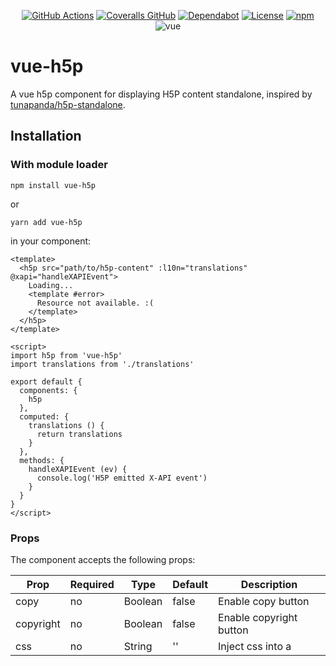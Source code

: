 <div align="center">

[![GitHub Actions](https://img.shields.io/github/workflow/status/technowledgy/vue-h5p/Push%20to%20main)](https://github.com/technowledgy/vue-h5p/actions/workflows/push.yaml)
[![Coveralls GitHub](https://img.shields.io/coveralls/github/technowledgy/vue-h5p)](https://coveralls.io/github/technowledgy/vue-h5p)
[![Dependabot](https://img.shields.io/badge/dependabot-enabled-success)](https://github.com/technowledgy/vue-h5p/blob/main/package.json)
[![License](https://img.shields.io/npm/l/vue-h5p)](https://github.com/technowledgy/vue-h5p/blob/main/LICENSE)
[![npm](https://img.shields.io/npm/v/vue-h5p)](https://www.npmjs.com/package/vue-h5p)
![vue](https://img.shields.io/badge/vue-2.x-brightgreen)

</div>

# vue-h5p

A vue h5p component for displaying H5P content standalone, inspired by [tunapanda/h5p-standalone](https://github.com/tunapanda/h5p-standalone).

## Installation

### With module loader

`npm install vue-h5p`

or

`yarn add vue-h5p`

in your component:

```
<template>
  <h5p src="path/to/h5p-content" :l10n="translations" @xapi="handleXAPIEvent">
    Loading...
    <template #error>
      Resource not available. :(
    </template>
  </h5p>
</template>

<script>
import h5p from 'vue-h5p'
import translations from './translations'

export default {
  components: {
    h5p
  },
  computed: {
    translations () {
      return translations
    }
  },
  methods: {
    handleXAPIEvent (ev) {
      console.log('H5P emitted X-API event')
    }
  }
}
</script>
```

### Props

The component accepts the following props:

| Prop       | Required | Type    | Default | Description                             |
| ---------- | -------- | ------- | ------- | --------------------------------------- |
| copy       | no       | Boolean | false   | Enable copy button                      |
| copyright  | no       | Boolean | false   | Enable copyright button                 |
| css        | no       | String  | ''      | Inject css into a <style> in the iframe |
| embed      | no       | String  | ''      | Set embedCode and enable embed button   |
| export     | no       | String  | ''      | Set exportUrl and enable export button  |
| fullscreen | no       | Boolean | false   | Enable fullscreen button                |
| icon       | no       | Boolean | false   | Enable H5P icon                         |
| l10n       | no       | Object  | {}      | UI translations                         |
| resize     | no       | String  | ''      | Set resizeCode                          |
| src        | yes      | String  | -       | Path to the h5p content                 |
| actor      | no       | Object  | -       | Set actor for emitted xAPI statements   |

See [Creating your own h5p plugin](https://h5p.org/creating-your-own-h5p-plugin) for translation strings.

NOTE: UI translations are not reactive. You have to manually trigger a rerender for translation changes to take effect (e.g. by binding :key to your locale).

### Events

All events emitted by H5P are emitted by vue-h5p, event names are the H5P [event type](https://h5p.org/events), payload is the event data.

### Slots

You can use the default slot to render a placeholder while the content is loading.

The named slot "error" is rendered if a request to get the h5p JSON files fails, the slot-scope provides failed request as "error" object.

### Custom CSS

You can inject custom CSS into the H5P iframe by using the `css` prop.

```html
<h5p
  src="path/to/h5p-content"
  :css="`
    .class-in-the-iframe {
      background-color: #fff;
    }
  `"
/>
```

# Actor for xAPI statements

The actor prop can be set to either a combination of name and email adress or to a combination of name and homePage, according to the xAPI specs.

```javascript
{
  name: 'John Doe',
  mail: 'john.doe@example.com'
}

{
  name: 'account-id',
  homePage: 'https://example.com'
}
```

## Development

Put your extracted h5p content into example/public/h5p, files are served by vue-dev-server.

Serve the example using

`yarn serve`

Write code, commit changes using conventional commits.

Prepare release with

`yarn pre-version`

